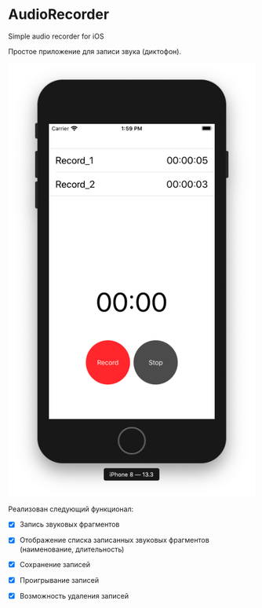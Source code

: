 # AudioRecorder
Simple audio recorder for iOS

Простое приложение для записи звука (диктофон). 

![Image of AudioRecorder](https://github.com/ArtemGukov/AudioRecorder/blob/master/audioRecorder.png)

Реализован следующий функционал:
- [x] Запись звуковых фрагментов

- [x] Отображение списка записанных звуковых фрагментов (наименование, длительность)

- [x] Сохранение записей

- [x] Проигрывание записей

- [x] Возможность удаления записей
